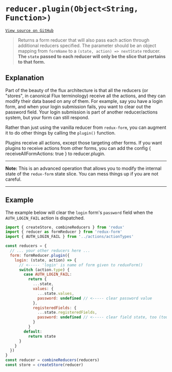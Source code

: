 # `reducer.plugin(Object<String, Function>)`

[`View source on GitHub`](https://github.com/redux-form/redux-form/blob/master/src/reducer.js#L369)

> Returns a form reducer that will also pass each action through additional reducers specified.
> The parameter should be an object mapping from `formName` to a `(state, action) => nextState`
> reducer. **The `state` passed to each reducer will only be the slice that pertains to that form.**

## Explanation

Part of the beauty of the flux architecture is that all the reducers (or "stores", in canonical
Flux terminology) receive all the actions, and they can modify their data based on any of them.
For example, say you have a login form, and when your login submission fails, you want to clear
out the password field. Your login submission is part of another reducer/actions system, but
your form can still respond.

Rather than just using the vanilla reducer from `redux-form`, you can augment it to do other
things by calling the `plugin()` function.

Plugins receive all actions, except those targeting other forms. If you want plugins to receive
actions from other forms, you can add the config { receiveAllFormActions: true } to
reducer.plugin.

---

**Note:** This is an advanced operation that allows you to modify the internal state of the
`redux-form` state slice. You can mess things up if you are not careful.

---

## Example

The example below will clear the `login` form's `password` field when the `AUTH_LOGIN_FAIL`
action is dispatched.

```javascript
import { createStore, combineReducers } from 'redux'
import { reducer as formReducer } from 'redux-form'
import { AUTH_LOGIN_FAIL } from '../actions/actionTypes'

const reducers = {
  // ... your other reducers here ...
  form: formReducer.plugin({
    login: (state, action) => {
      // <----- 'login' is name of form given to reduxForm()
      switch (action.type) {
        case AUTH_LOGIN_FAIL:
          return {
            ...state,
            values: {
              ...state.values,
              password: undefined // <----- clear password value
            },
            registeredFields: {
              ...state.registeredFields,
              password: undefined // <----- clear field state, too (touched, etc.)
            }
          }
        default:
          return state
      }
    }
  })
}
const reducer = combineReducers(reducers)
const store = createStore(reducer)
```
